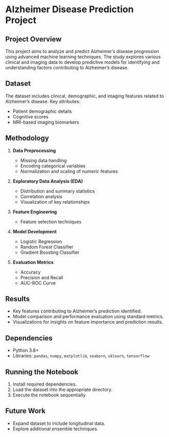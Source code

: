 # Alzheimer Disease Prediction Project

## Project Overview
This project aims to analyze and predict Alzheimer’s disease progression using advanced machine learning techniques. The study explores various clinical and imaging data to develop predictive models for identifying and understanding factors contributing to Alzheimer’s disease.

## Dataset
The dataset includes clinical, demographic, and imaging features related to Alzheimer’s disease. Key attributes:
- Patient demographic details
- Cognitive scores
- MRI-based imaging biomarkers

## Methodology
1. **Data Preprocessing**
   - Missing data handling
   - Encoding categorical variables
   - Normalization and scaling of numeric features

2. **Exploratory Data Analysis (EDA)**
   - Distribution and summary statistics
   - Correlation analysis
   - Visualization of key relationships

3. **Feature Engineering**
   - Feature selection techniques

4. **Model Development**
   - Logistic Regression
   - Random Forest Classifier
   - Gradient Boosting Classifier

5. **Evaluation Metrics**
   - Accuracy
   - Precision and Recall
   - AUC-ROC Curve

## Results
- Key features contributing to Alzheimer’s prediction identified.
- Model comparison and performance evaluation using standard metrics.
- Visualizations for insights on feature importance and prediction results.

## Dependencies
- Python 3.8+
- Libraries: `pandas`, `numpy`, `matplotlib`, `seaborn`, `sklearn`, `tensorflow`

## Running the Notebook
1. Install required dependencies.
2. Load the dataset into the appropriate directory.
3. Execute the notebook sequentially.

## Future Work
- Expand dataset to include longitudinal data.
- Explore additional ensemble techniques.
